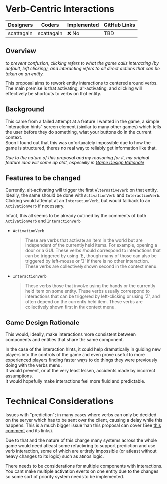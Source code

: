 # Verb-Centric Interactions

| Designers | Coders | Implemented | GitHub Links |
|---|---|---|---|
| scattagain | scattagain | :x: No | TBD |

## Overview

*to prevent confusion, clicking refers to what the game calls interacting (by default, left clicking), and interacting refers to all direct actions that can be taken on an entity.*

This proposal aims to rework entity interactions to centered around verbs.
The main premise is that activating, alt-activating, and clicking will effectively be shortcuts to verbs on that entity.

## Background

This came from a failed attempt at a feature I wanted in the game, a simple "interaction hints" screen element (similar to many other games) which tells the user before they do something, what your buttons do in the current context.  
Soon I found out that this was unfortunately impossible due to how the game is structured, theres no real way to reliably get information like that.

*Due to the nature of this proposal and my reasoning for it, my original feature idea will come up alot, especially in [Game Design Rationale](#game-design-rationale)*

## Features to be changed

Currently, alt-activating will trigger the first `AlternativeVerb` on that entity. Ideally, the same should be done with `ActivationVerb` and `InteractionVerb`.  
Clicking would attempt at an `InteractionVerb`, but would fallback to an `ActivationVerb` if necessary.

Infact, this all seems to be already outlined by the comments of both `ActivationVerb` and `InteractionVerb`
- `ActivationVerb`
  > These are verbs that activate an item in the world but are independent of the currently held items. For
  > example, opening a door or a GUI. These verbs should correspond to interactions that can be triggered by
  > using 'E', though many of those can also be triggered by left-mouse or 'Z' if there is no other interaction.
  > These verbs are collectively shown second in the context menu.
- `InteractionVerb`
  > These verbs those that involve using the hands or the currently held item on some entity. These verbs usually
  > correspond to interactions that can be triggered by left-clicking or using 'Z', and often depend on the
  > currently held item. These verbs are collectively shown first in the context menu.

## Game Design Rationale

This would, ideally, make interactions more consistent between components and entities that share the same component.

In the case of the interaction hints, it could help dramatically in guiding new players into the controls of the game and even prove useful to more experienced players finding faster ways to do things they were previously doing with the verbs menu.  
It would prevent, or at the very least lessen, accidents made by incorrect assumptions.  
It would hopefully make interactions feel more fluid and predictable.

# Technical Considerations

Issues with "prediction"; in many cases where verbs can only be decided on the server which has to be sent over the client, causing a delay while this happens.
This is a much bigger issue than this proposal can cover (See [this comment](https://github.com/space-wizards/docs/pull/525#issuecomment-3368646645) and its links).

Due to that and the nature of this change many systems across the whole game would need atleast some refactoring to support prediction and use verb interaction, some of which are entirely impossible (or atleast without heavy changes to its logic) such as atmos logic.

There needs to be considerations for multiple components with interactions. You cant make multiple activation events on one entity due to the changes so some sort of priority system needs to be implemented.
